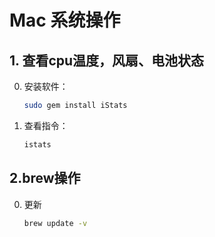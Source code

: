 # Mac 系统操作

## 1. 查看cpu温度，风扇、电池状态

0. 安装软件：

    ```zsh
    sudo gem install iStats
    ```

1. 查看指令：

    ```zsh
    istats 
    ```

## 2.brew操作

0. 更新

   ```zsh
   brew update -v
   ```

